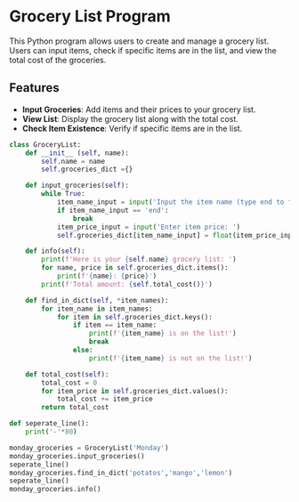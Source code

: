 
# Grocery List Program

This Python program allows users to create and manage a grocery list. Users can input items, check if specific items are in the list, and view the total cost of the groceries.

## Features

- **Input Groceries**: Add items and their prices to your grocery list.
- **View List**: Display the grocery list along with the total cost.
- **Check Item Existence**: Verify if specific items are in the list.


```py
class GroceryList:
    def __init__ (self, name):
        self.name = name
        self.groceries_dict ={}

    def input_groceries(self):
        while True:
            item_name_input = input('Input the item name (type end to finish): ')
            if item_name_input == 'end':
                break
            item_price_input = input('Enter item price: ')
            self.groceries_dict[item_name_input] = float(item_price_input)

    def info(self):
        print(f'Here is your {self.name} grocery list: ')
        for name, price in self.groceries_dict.items():
            print(f'{name}: {price}')
        print(f'Total amount: {self.total_cost()}')

    def find_in_dict(self, *item_names):
        for item_name in item_names:
            for item in self.groceries_dict.keys():
                if item == item_name:
                    print(f'{item_name} is on the list!')
                    break
                else:
                    print(f'{item_name} is not on the list!')

    def total_cost(self):
        total_cost = 0
        for item_price in self.groceries_dict.values():
            total_cost += item_price
        return total_cost

def seperate_line():
    print('-'*80)

monday_groceries = GroceryList('Monday')
monday_groceries.input_groceries()
seperate_line()
monday_groceries.find_in_dict('potatos','mango','lemon')
seperate_line()
monday_groceries.info()
```
